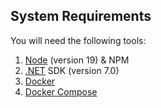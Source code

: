 ## System Requirements

You will need the following tools:
1. [Node](https://nodejs.org/en/download) (version 19) & NPM
2. [.NET](https://dotnet.microsoft.com/download/dotnet/7.0) SDK (version 7.0)
3. [Docker](https://docs.docker.com/engine/install/)
4. [Docker Compose](https://docs.docker.com/compose/install/)

